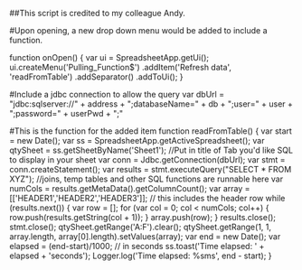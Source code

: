 ##This script is credited to my colleague Andy.

#Upon opening, a new drop down menu would be added to include a function.

function onOpen() {
  var ui = SpreadsheetApp.getUi();
  ui.createMenu('Pulling_Function$')
  .addItem('Refresh data', 'readFromTable')
  .addSeparator()
  .addToUi();
}

#Include a jdbc connection to allow the query 
var dbUrl = "jdbc:sqlserver://" + address + ";databaseName=" + db + ";user=" + user + ";password=" + userPwd + ";"

#This is the function for the added item
function readFromTable() {
  var start = new Date();
  var ss = SpreadsheetApp.getActiveSpreadsheet();
  var qtySheet = ss.getSheetByName('Sheet1'); //Put in title of Tab you'd like SQL to display in your sheet
  var conn = Jdbc.getConnection(dbUrl);
  var stmt = conn.createStatement();
  var results = stmt.executeQuery("SELECT * FROM XYZ"); //joins, temp tables and other SQL functions are runnable here
  var numCols = results.getMetaData().getColumnCount();
  var array = [['HEADER1','HEADER2','HEADER3']]; // this includes the header row
  while (results.next()) {
  var row = [];
  for (var col = 0; col < numCols; col++) {
  row.push(results.getString(col + 1));
  }
  array.push(row);
  }
  results.close();
  stmt.close();
  qtySheet.getRange('A:F').clear();
  qtySheet.getRange(1, 1, array.length, array[0].length).setValues(array);
  var end = new Date();
  var elapsed = (end-start)/1000; // in seconds
  ss.toast('Time elapsed: ' + elapsed + 'seconds');
  Logger.log('Time elapsed: %sms', end - start);
}